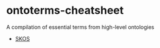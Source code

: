 # ontoterms-cheatsheet
A compilation of essential terms from high-level ontologies

* [SKOS](./skos.md)
